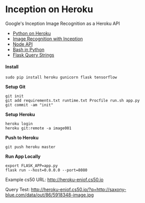 # Inception on Heroku

Google's Inception Image Recognition as a Heroku API

* [Python on Heroku](https://github.com/EN10/PythonHeroku)  
* [Image Recognition with Inception](https://github.com/EN10/SimpleInception)  
* [Node API](https://github.com/EN10/InceptionWebAPI)
* [Bash in Python](http://blog.nuventure.in/2014/09/04/executing-bash-commands-via-python)
* [Flask Query Strings](https://stackoverflow.com/questions/11774265/how-do-you-get-a-query-string-on-flask)



#### Install

    sudo pip install heroku gunicorn flask tensorflow

**Setup Git**

    git init
    git add requirements.txt runtime.txt Procfile run.sh app.py  
    git commit -am "init"  
    
**Setup Heroku**

    heroku login
    heroku git:remote -a image001

**Push to Heroku**

    git push heroku master

**Run App Locally**

    export FLASK_APP=app.py
    flask run --host=0.0.0.0 --port=8080
    
Example cs50 URL:   http://heroku-eniof.cs50.io

Query Test: http://heroku-eniof.cs50.io/?q=http://saxony-blue.com/data/out/86/5918348-image.jpg